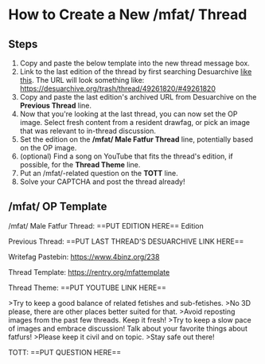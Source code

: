 # How to Create a New /mfat/ Thread

## Steps
1. Copy and paste the below template into the new thread message box.
2. Link to the last edition of the thread by first searching Desuarchive [like this](https://desuarchive.org/trash/search/text/mfat/type/op/). The URL will look something like: https://desuarchive.org/trash/thread/49261820/#49261820
3. Copy and paste the last edition's archived URL from Desuarchive on the **Previous Thread** line.
4. Now that you're looking at the last thread, you can now set the OP image. Select fresh content from a resident drawfag, or pick an image that was relevant to in-thread discussion.
5. Set the edition on the **/mfat/ Male Fatfur Thread** line, potentially based on the OP image.
6. (optional) Find a song on YouTube that fits the thread's edition, if possible, for the **Thread Theme** line. 
7. Put an /mfat/-related question on the **TOTT** line.
8. Solve your CAPTCHA and post the thread already!

## /mfat/ OP Template

/mfat/ Male Fatfur Thread: ==PUT EDITION HERE== Edition

Previous Thread: ==PUT LAST THREAD'S DESUARCHIVE LINK HERE==

Writefag Pastebin: https://www.4binz.org/238

Thread Template: https://rentry.org/mfattemplate

Thread Theme: ==PUT YOUTUBE LINK HERE==

\>Try to keep a good balance of related fetishes and sub-fetishes.
\>No 3D please, there are other places better suited for that.
\>Avoid reposting images from the past few threads. Keep it fresh!
\>Try to keep a slow pace of images and embrace discussion! Talk about your favorite things about fatfurs!
\>Please keep it civil and on topic.
\>Stay safe out there!

TOTT: ==PUT QUESTION HERE==
